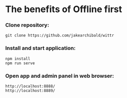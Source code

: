 # The benefits of Offline first
### Clone repository:

```
git clone https://github.com/jakearchibald/wittr
```

### Install and start application:

```
npm install
npm run serve
```

### Open app and admin panel in web browser:

```
http://localhost:8888/
http://localhost:8889/
```
